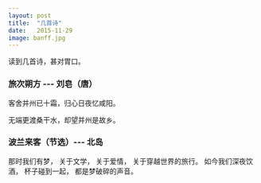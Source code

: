 ```yaml
---
layout: post
title:  "几首诗"
date:   2015-11-29
image: banff.jpg
---
```


读到几首诗，甚对胃口。

### 旅次朔方 --- 刘皂（唐）

<p>客舍并州已十霜，归心日夜忆咸阳。</p>
<p>无端更渡桑干水，却望并州是故乡。</p>

<p> 


</p>

### 波兰来客（节选）--- 北岛

<p>那时我们有梦，
关于文学，
关于爱情，
关于穿越世界的旅行。
如今我们深夜饮酒，
杯子碰到一起，
都是梦破碎的声音。</p>

